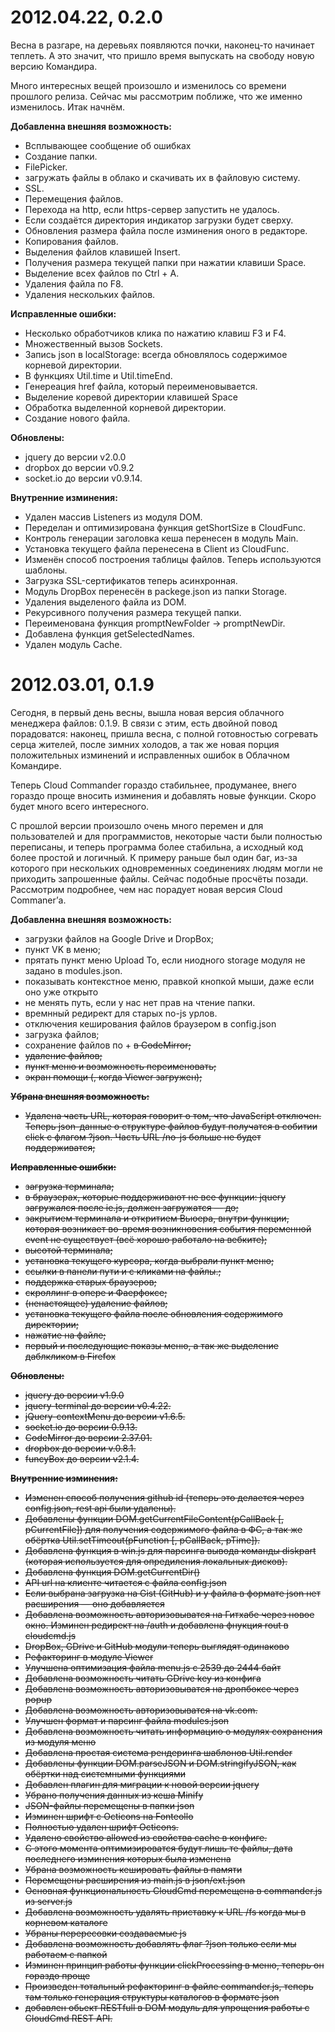 2012.04.22, 0.2.0
===============
Весна в разгаре, на деревьях появляются почки, наконец-то начинает теплеть.
А это значит, что пришло время выпускать на свободу новую версию Командира.

Много интересных вещей произошло и изменилось со времени прошлого релиза.
Сейчас мы рассмотрим поближе, что же именно изменилось. Итак начнём.

**Добавленна внешняя возможность:**
- Всплывающее сообщение об ошибках
- Создание папки.
- FilePicker.
- загружать файлы в облако и скачивать их в файловую систему.
- SSL.
- Перемещения файлов.
- Перехода на http, если https-сервер запустить не удалось.
- Если создаётся директория индикатор загрузки будет сверху.
- Обновления размера файла после изминения оного в редакторе.
- Копирования файлов.
- Выделения файлов клавишей Insert.
- Получения размера текущей папки при нажатии клавиши Space.
- Выделение всех файлов по Ctrl + A.
- Удаления файла по F8.
- Удаления нескольких файлов.

**Исправленные ошибки:**
- Несколько обработчиков клика по нажатию клавиш F3 и F4.
- Множественный вызов Sockets.
- Запись json в localStorage: всегда обновлялось содержимое корневой директории.
- В функциях Util.time и Util.timeEnd.
- Генереация href файла, который переименовывается.
- Выделение коревой директории клавишей Space
- Обработка выделенной корневой директории.
- Создание нового файла.

**Обновлены:**
- jquery до версии v2.0.0
- dropbox до версии v0.9.2
- socket.io до версии v0.9.14.

**Внутренние изминения:**
- Удален массив Listeners из модуля DOM.
- Переделан и оптимизирована функция getShortSize в CloudFunc.
- Контроль генерации заголовка кеша перенесен в модуль Main.
- Установка текущего файла перенесена в Client из CloudFunc.
- Изменён способ построения таблицы файлов. Теперь используются шаблоны.
- Загрузка SSL-сертификатов теперь асинхронная.
- Модуль DropBox перенесён в packege.json из папки Storage.
- Удаления выделеного файла из DOM.
- Рекурсивного получения размера текущей папки.
- Переименована функция promptNewFolder -> promptNewDir.
- Добавлена функция getSelectedNames.
- Удален модуль Сache.

2012.03.01, 0.1.9
===============
Сегодня, в первый день весны, вышла новая версия облачного менеджера файлов: 0.1.9.
В связи с этим, есть двойной повод порадоватся: наконец, пришла весна,
с полной готовностью согревать серца жителей, после зимних холодов,
а так же новая порция положительных изминений и исправленных ошибок в
Облачном Командире.

Теперь Cloud Commander гораздо стабильнее,
продуманее, внего гораздо проще вносить изминения и добавлять новые функции.
Скоро будет много всего интересного.

С прошлой версии произошло очень много перемен и для пользователей и
для программистов, некоторые части были полностью переписаны, и теперь программа
более стабильна, а исходный код более простой и логичный.
К примеру раньше был один баг, из-за которого при нескольких одновременных
соединениях людям могли не приходить запрошенные файлы. Сейчас подобные просчёты
позади. Рассмотрим подробнее, чем нас порадует новая версия Cloud Commaner’а.

**Добавленна внешняя возможность:**
- загрузки файлов на Google Drive и DropBox;
- пункт VK в меню;
- прятать пункт меню Upload To, если ниодного storage модуля не задано в modules.json.
- показывать контекстное меню, правкой кнопкой мыши, даже если оно уже открыто
- не менять путь, если у нас нет прав на чтение папки.
- времнный редирект для старых no-js урлов.
- отключения кеширования файлов браузером в config.json
- загрузка файлов;
- сохранение файлов по <Ctrl> + <S> в CodeMirror;
- удаление файлов;
- пункт меню и возможность переименовать;
- экран помощи (<F1>, когда Viewer загружен);

**Убрана внешняя возможность:**
- Удалена часть URL, которая говорит о том, что JavaScript отключен. Теперь json-данные о структуре файлов будут получатся в собитии click с флагом ?json. Часть URL /no-js больше не будет поддерживатся;

**Исправленные ошибки:**
- загрузка терминала;
- в браузерах, которые поддерживают не все функции: jquery загружался после ie.js, должен загружатся — до;
- закрытием терминала и откритием Вьюера, внутри функции, которая возникает во-время возникновения события переменной event не существует (всё хорошо работало на вебките);
- высотой терминала;
- установка текущего курсора, когда выбрали пункт меню;
- ссылки в панели пути и с кликами на файлы.;
- поддержка старых браузеров;
- скроллинг в опере и Фаерфоксе;
- (ненастоящее) удаление файлов;
- установка текущего файла после обновления содержимого директории;
- нажатие на файле;
- первый и последующие показы меню, а так же выделение даблкликом в Firefox

**Обновлены:**
- jquery до версии v1.9.0
- jquery-terminal до версии v0.4.22.
- jQuery-contextMenu до версии v1.6.5.
- socket.io до версии 0.9.13.
- CodeMirror до версии 2.37.01.
- dropbox до версии v.0.8.1.
- funcyBox до версии v2.1.4.

**Внутренние изминения:**
- Изменен способ получения github id (теперь это делается через config.json, rest api были удалены).
- Добавлены функции DOM.getCurrentFileContent(pCallBack [, pCurrentFile]) для получения содержимого файла в ФС, а так же обёртка Util.setTimeout(pFunction [, pCallBack, pTime]).
- Добавлена функция в win.js для парсинга вывода команды diskpart (которая используется для опредиления локальных дисков).
- Добавлена функция DOM.getCurrentDir()
- API url на клиенте читается с файла config.json
- Если выбрана загрузка на Gist (GitHub) и у файла в формате json нет расширения — оно добавляется
- Добавлена возможность авторизовыватся на Гитхабе через новое окно. Изминен редирект на /auth и добавлена фнукция rout в cloudcmd.js
- DropBox, GDrive и GitHub модули теперь выглядят одинаково
- Рефакторинг в модуле Viewer
- Улучшена оптимизация файла menu.js с 2539 до 2444 байт
- Добавлена возможность читать GDrive key из конфига
- Добавлена возможность авторизовыватся на дропбоксе через popup
- Добавлена возможность авторизовыватся на vk.com.
- Улучшен формат и парсинг файла modules.json
- Добавлена возможность читать информацию о модулях сохранения из модуля меню
- Добавлена простая система рендеринга шаблонов Util.render
- Добавлены функции DOM.parseJSON и DOM.stringifyJSON, как обёртки над системными функциями
- Добавлен плагин для миграции к новой версии jquery
- Убрано получения данных из кеша Minify
- JSON-файлы перемещены в папки json
- Изминен шрифт с Octicons на Fonteollo
- Полностью удален шрифт Octicons.
- Удалено свойство allowed из свойства cache в конфиге.
- С этого момента оптимизироватся будут лишь те файлы, дата последнего изминения которых была изменена
- Убрана возможность кешировать файлы в памяти
- Перемещены расширения из main.js в json/ext.json
- Основная функциональность CloudCmd перемещена в commander.js из server.js
- Добавлена возможность удалять приставку к URL /fs когда мы в корневом каталоге
- Убраны перересовки создаваемые js
- Добавлена возможность добавлять флаг ?json только если мы работаем с папкой
- Изминен принцип работы функции clickProcessing в меню, теперь он гораздо проще
- Произведен тотальный рефакторинг в файле commander.js, теперь там только генерация
структуры каталогов в формате json
- добавлен обьект RESTfull в DOM модуль для упрощения работы с CloudCmd REST API.
